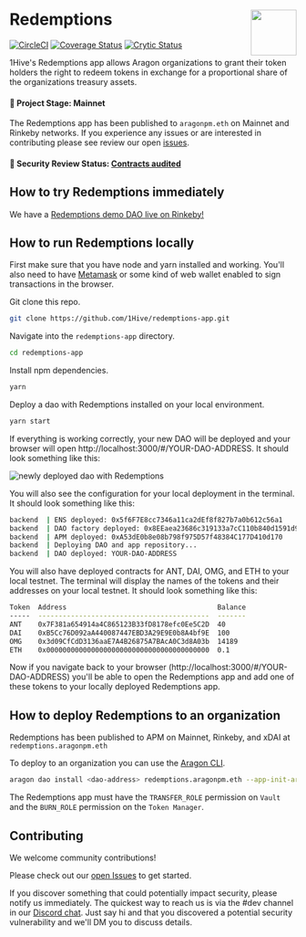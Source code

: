 # Redemptions <img align="right" src="https://github.com/1Hive/website/blob/master/website/static/img/bee.png" height="80px" />

[![CircleCI](https://circleci.com/gh/1Hive/redemptions-app.svg?style=svg)](https://circleci.com/gh/1Hive/redemptions-app)
[![Coverage Status](https://coveralls.io/repos/github/1Hive/redemptions-app/badge.svg?branch=master&service=github)](https://coveralls.io/github/1Hive/redemptions-app?branch=master&service=github)
[![Crytic Status](https://crytic.io/api/repositories/i8VojaU5RTS5vHfn4MtivQ/badge.svg?token=d24cea18-e929-4f0a-8a2c-9c7122593348)](https://crytic.io/1Hive/redemptions-app)

1Hive's Redemptions app allows Aragon organizations to grant their token holders the right to redeem tokens in exchange for a proportional share of the organizations treasury assets.

#### 🐲 Project Stage: Mainnet

The Redemptions app has been published to `aragonpm.eth` on Mainnet and Rinkeby networks. If you experience any issues or are interested in contributing please see review our open [issues](https://github.com/1hive/redemptions/issues).

#### 🚨 Security Review Status: [Contracts audited](https://diligence.consensys.net/audits/2019/12/dandelion-organizations/)

## How to try Redemptions immediately

We have a [Redemptions demo DAO live on Rinkeby!](https://rinkeby.aragon.org/#/tryredemptions/0x18a9713625256548670ad979d51a6b9fad5b6c45)

## How to run Redemptions locally

First make sure that you have node and yarn installed and working. You'll also need to have [Metamask](https://metamask.io) or some kind of web wallet enabled to sign transactions in the browser.

Git clone this repo.

```sh
git clone https://github.com/1Hive/redemptions-app.git
```

Navigate into the `redemptions-app` directory.

```sh
cd redemptions-app
```

Install npm dependencies.

```sh
yarn
```

Deploy a dao with Redemptions installed on your local environment.

```sh
yarn start
```

If everything is working correctly, your new DAO will be deployed and your browser will open http://localhost:3000/#/YOUR-DAO-ADDRESS. It should look something like this:

![newly deployed dao with Redemptions](https://imgur.com/3Q2N0dh)

You will also see the configuration for your local deployment in the terminal. It should look something like this:

```sh
backend  | ENS deployed: 0x5f6F7E8cc7346a11ca2dEf8f827b7a0b612c56a1
backend  | DAO factory deployed: 0x8EEaea23686c319133a7cC110b840d1591d9AeE0
backend  | APM deployed: 0xA53dE0b8e08b798f975D57f48384C177D410d170
backend  | Deploying DAO and app repository...
backend  | DAO deployed: YOUR-DAO-ADDRESS

```

You will also have deployed contracts for ANT, DAI, OMG, and ETH to your local testnet. The terminal will display the names of the tokens and their addresses on your local testnet. It should look something like this:

```sh
Token  Address                                     Balance
-----  ------------------------------------------  -------
ANT    0x7F381a654914a4C865123B33fD8178efc0Ee5C2D  40
DAI    0xB5Cc76D092aA440087447EBD3A29E9E0b8A4bf9E  100
OMG    0x3d09CfCdD3136aaE7A4B26875A7BAcA0C3d8A03b  14189
ETH    0x0000000000000000000000000000000000000000  0.1
```

Now if you navigate back to your browser (http://localhost:3000/#/YOUR-DAO-ADDRESS) you'll be able to open the Redemptions app and add one of these tokens to your locally deployed Redemptions app.

## How to deploy Redemptions to an organization

Redemptions has been published to APM on Mainnet, Rinkeby, and xDAI at `redemptions.aragonpm.eth`

To deploy to an organization you can use the [Aragon CLI](https://hack.aragon.org/docs/cli-intro.html).

```sh
aragon dao install <dao-address> redemptions.aragonpm.eth --app-init-args <vault-address> <token-manager-address> <redeemable-tokens>
```

The Redemptions app must have the `TRANSFER_ROLE` permission on `Vault` and the `BURN_ROLE` permission on the `Token Manager`.

## Contributing

We welcome community contributions!

Please check out our [open Issues](https://github.com/1Hive/redemptions-app/issues) to get started.

If you discover something that could potentially impact security, please notify us immediately. The quickest way to reach us is via the #dev channel in our [Discord chat](https://discord.gg/mP75t4n). Just say hi and that you discovered a potential security vulnerability and we'll DM you to discuss details.
